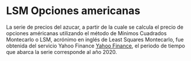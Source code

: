 # LSM Opciones americanas

La serie de precios del azucar, a partir de la cuale se calcula el precio de opciones américanas utilizando el método de Mínimos Cuadrados Montecarlo o LSM, acrónimo en inglés de Least Squares Montecarlo, fue obtenida del servicio Yahoo Finance  [Yahoo Finance](https://finance.yahoo.com/), el periodo de tiempo que abarca la serie corresponde al año 2020.
